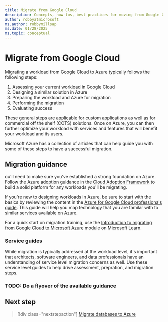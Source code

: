 ```yaml
---
title: Migrate from Google Cloud
description: Concepts, how-tos, best practices for moving from Google Cloud to Azure.
author: robbyatmicrosoft
ms.author: robbymillsap
ms.date: 01/28/2025
ms.topic: conceptual
---
```


# Migrate from Google Cloud

Migrating a workload from Google Cloud to Azure typically follows the following steps:

1. Assessing your current workload in Google Cloud
1. Designing a similar solution in Azure
1. Preparing the workload and Azure for migration
1. Performing the migration
1. Evaluating success

These general steps are applicable for custom applications as well as for commercial off the shelf (COTS) solutions. Once on Azure, you can then further optimize your workload with services and features that will benefit your workload and its users.

Microsoft Azure has a collection of articles that can help guide you with some of these steps to have a successful migration.

## Migration guidance

ou'll need to make sure you've established a strong foundation on Azure. Follow the Azure adoption guidance in the [Cloud Adoption Framework](/azure/cloud-adoption-framework/get-started/) to build a solid platform for any workloads you'll be migrating.

If you're new to designing workloads in Azure, be sure to start with the basics by reviewing the content in the [Azure for Google Cloud professionals guide](/azure/architecture/gcp-professional/). This guide will help you map technology that you are familar with to similar services available on Azure.

For a quick start on migration training, use the [Introduction to migrating from Google Cloud to Microsoft Azure](/training/modules/introduction-to-migrating-gcp-to-azure/) module on Microsoft Learn.

### Service guides

While migration is typically addressed at the workload level, it's important that architects, software engineers, and data professionals have an understanding of service level migration concerns as well. Use these service level guides to help drive assessment, prepration, and migration steps.

### TODO: Do a flyover of the available guidance

## Next step

> [!div class="nextstepaction"]
> [Migrate databases to Azure](./migrate-databases-from-google-cloud.md)
